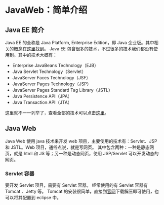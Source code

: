 # JavaWeb：简单介绍

## Java EE 简介

Java EE 的全称是 Java Platform, Enterprise Edition，即 Java 企业版。其中相关的概念在[这里][1]找到。
Java EE 包含很多的技术，不过很多的技术我们都没有使用到。其中的技术大概有：

+ Enterprise JavaBeans Technology（EJB）
+ Java Servlet Technology（Servlet）
+ JavaServer Faces Technology（JSF）
+ JavaServer Pages Technology（JSP）
+ JavaServer Pages Standard Tag Library（JSTL）
+ Java Persistence API（JPA）
+ Java Transaction API（JTA）

这里就不一一列举了，查看全部的技术可以点击[这里][2]。

## Java Web

Java Web 使用 java 技术来开发 web 项目，主要使用的技术有：Servlet、JSP 和 JSTL。Web 项目，通俗点说，就是写网页。
其中包含两种：一种是静态网页，就是 html 和 JS 等；另一种是动态网页，使用 JSP/Servlet 可以开发动态的网页。

### Servlet 容器

要开发 Servlet 项目，需要有 Servlet 容器。
经常使用的有 Servlet 容器有 Tomcat 、Jetty 等。
Tomcat 的安装很简单，直接到[官网][3]下载解压即可使用，也可以将其配置到 eclipse 中。

[1]:https://javaee.github.io/tutorial/overview001.html#A1046550
[2]:https://javaee.github.io/tutorial/overview008.html
[3]:http://tomcat.apache.org/